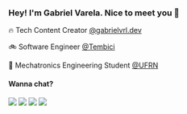 ### Hey! I'm Gabriel Varela. Nice to meet you 🤝

🔥 Tech Content Creator <a href="https://www.instagram.com/gabrielvrl.dev/">@gabrielvrl.dev</a> <br>

:bike: Software Engineer <a href="https://tembici.com.br/">@Tembici</a> <br>

🤖 Mechatronics Engineering Student <a href="https://www.ufrn.br/">@UFRN</a> <br>

#### Wanna chat?
<div>
  <a href="https://www.linkedin.com/in/gabrielvrl/" target="_blank"><img src="https://img.shields.io/badge/-LinkedIn-%230077B5?style=for-the-badge&logo=linkedin&logoColor=white" target="_blank"></a>
  <a href="https://instagram.com/gabrielvrl.dev" target="_blank"><img src="https://img.shields.io/badge/-Instagram-%23E4405F?style=for-the-badge&logo=instagram&logoColor=white" target="_blank"></a>
  <a href = "mailto: gabrielvarelaneto11@gmail.com"><img src="https://img.shields.io/badge/-Gmail-%23333?style=for-the-badge&logo=gmail&logoColor=white" target="_blank"></a>
  <a href="https://www.youtube.com/channel/UC_C9kTkVH6Crykw0WPsSHTA" target="_blank"><img src="https://img.shields.io/badge/-Youtube-%23EA4335?style=for-the-badge&logo=youtube&logoColor=white" target="_blank"></a>
</div>
